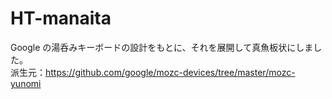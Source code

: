 # HT-manaita

Google の湯呑みキーボードの設計をもとに、それを展開して真魚板状にしました。  
派生元：<https://github.com/google/mozc-devices/tree/master/mozc-yunomi>

